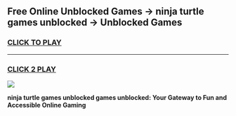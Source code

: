 
## Free Online Unblocked Games → ninja turtle games unblocked → Unblocked Games
<h3>
<a href="https://premium.freeplayer.one?title=ninja_turtle_games_unblocked&ref=21F">CLICK TO PLAY</a></h3>
<hr>

<h3>
<a href="https://premium.freeplayer.one?title=ninja_turtle_games_unblocked&ref=21F">CLICK 2 PLAY</a>
  
</h3>

<a href="https://premium.freeplayer.one?title=ninja_turtle_games_unblocked&ref=21F/"><img src="https://clearcache.store/games.png"></a>


**ninja turtle games unblocked games unblocked: Your Gateway to Fun and Accessible Online Gaming**
